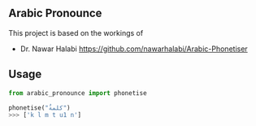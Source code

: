 
## Arabic Pronounce

This project is based on the workings of 
* Dr. Nawar Halabi https://github.com/nawarhalabi/Arabic-Phonetiser

## Usage
```python
from arabic_pronounce import phonetise

phonetise("كلمةٌ")
>>> ['k l m t u1 n']

